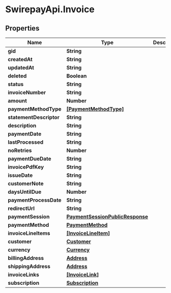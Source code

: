 # SwirepayApi.Invoice

## Properties

Name | Type | Description | Notes
------------ | ------------- | ------------- | -------------
**gid** | **String** |  | [optional] 
**createdAt** | **String** |  | [optional] 
**updatedAt** | **String** |  | [optional] 
**deleted** | **Boolean** |  | [optional] 
**status** | **String** |  | [optional] 
**invoiceNumber** | **String** |  | [optional] 
**amount** | **Number** |  | [optional] 
**paymentMethodType** | [**[PaymentMethodType]**](PaymentMethodType.md) |  | [optional] 
**statementDescriptor** | **String** |  | [optional] 
**description** | **String** |  | [optional] 
**paymentDate** | **String** |  | [optional] 
**lastProcessed** | **String** |  | [optional] 
**noRetries** | **Number** |  | [optional] 
**paymentDueDate** | **String** |  | [optional] 
**invoicePdfKey** | **String** |  | [optional] 
**issueDate** | **String** |  | [optional] 
**customerNote** | **String** |  | [optional] 
**daysUntilDue** | **Number** |  | [optional] 
**paymentProcessDate** | **String** |  | [optional] 
**redirectUrl** | **String** |  | [optional] 
**paymentSession** | [**PaymentSessionPublicResponse**](PaymentSessionPublicResponse.md) |  | [optional] 
**paymentMethod** | [**PaymentMethod**](PaymentMethod.md) |  | [optional] 
**invoiceLineItems** | [**[InvoiceLineItem]**](InvoiceLineItem.md) |  | [optional] 
**customer** | [**Customer**](Customer.md) |  | [optional] 
**currency** | [**Currency**](Currency.md) |  | [optional] 
**billingAddress** | [**Address**](Address.md) |  | [optional] 
**shippingAddress** | [**Address**](Address.md) |  | [optional] 
**invoiceLinks** | [**[InvoiceLink]**](InvoiceLink.md) |  | [optional] 
**subscription** | [**Subscription**](Subscription.md) |  | [optional] 


